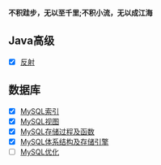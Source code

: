 **不积跬步，无以至千里;不积小流，无以成江海**



## Java高级

- [x] [反射](./Java高级/Java反射.md)

## 数据库

- [x] [MySQL索引](./数据库/MySQL索引.md)
- [x] [MySQL视图](./数据库/MySQL视图.md)
- [x] [MySQL存储过程及函数](./数据库/MySQL存储过程及函数.md)
- [x] [MySQL体系结构及存储引擎](./数据库/MySQL体系结构及存储引擎.md)
- [ ] [MySQL优化](./数据库/MySQL的优化.md)
